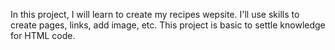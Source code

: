 In this project, I will learn to create my recipes wepsite. 
I'll use skills to create pages, links, add image, etc.
This project is basic to settle knowledge for HTML code.
